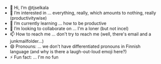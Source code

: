 - 👋 Hi, I’m @tjselkala
- 👀 I’m interested in ... everything, really, which amounts to nothing, really (productivitywise)
- 🌱 I’m currently learning ... how to be productive
- 💞️ I’m looking to collaborate on ... I'm a loner (but not incel)
- 📫 How to reach me ... don't try to reach me (well, there's email and a junkmailfolder...)
- 😄 Pronouns: ... we don't have differentiated pronouns in Finnish language (and why is there a laugh-out-loud emoji here?)
- ⚡ Fun fact: ... I'm no fun

<!---
tjselkala/tjselkala is a ✨ special ✨ repository because its `README.md` (this file) appears on your GitHub profile.
You can click the Preview link to take a look at your changes.
--->
